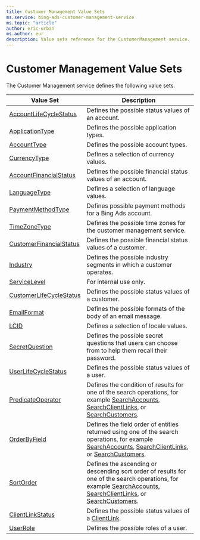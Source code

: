 ```yaml
---
title: Customer Management Value Sets
ms.service: bing-ads-customer-management-service
ms.topic: "article"
author: eric-urban
ms.author: eur
description: Value sets reference for the CustomerManagement service.
---
```

# Customer Management Value Sets
The Customer Management service defines the following value sets.

|Value Set|Description|
|---|---|
|[AccountLifeCycleStatus](accountlifecyclestatus.md)|Defines the possible status values of an account.|
|[ApplicationType](applicationtype.md)|Defines the possible application types.|
|[AccountType](accounttype.md)|Defines the possible account types.|
|[CurrencyType](currencytype.md)|Defines a selection of currency values.|
|[AccountFinancialStatus](accountfinancialstatus.md)|Defines the possible financial status values of an account.|
|[LanguageType](languagetype.md)|Defines a selection of language values.|
|[PaymentMethodType](paymentmethodtype.md)|Defines possible payment methods for a Bing Ads account.|
|[TimeZoneType](timezonetype.md)|Defines the possible time zones for the customer management service.|
|[CustomerFinancialStatus](customerfinancialstatus.md)|Defines the possible financial status values of a customer.|
|[Industry](industry.md)|Defines the possible industry segments in which a customer operates.|
|[ServiceLevel](servicelevel.md)|For internal use only.|
|[CustomerLifeCycleStatus](customerlifecyclestatus.md)|Defines the possible status values of a customer.|
|[EmailFormat](emailformat.md)|Defines the possible formats of the body of an email message.|
|[LCID](lcid.md)|Defines a selection of locale values.|
|[SecretQuestion](secretquestion.md)|Defines the possible secret questions that users can choose from to help them recall their password.|
|[UserLifeCycleStatus](userlifecyclestatus.md)|Defines the possible status values of a user.|
|[PredicateOperator](predicateoperator.md)|Defines the condition of results for one of the search operations, for example [SearchAccounts](../customer-management-service/searchaccounts.md), [SearchClientLinks](../customer-management-service/searchclientlinks.md), or [SearchCustomers](../customer-management-service/searchcustomers.md).|
|[OrderByField](orderbyfield.md)|Defines the field order of entities returned using one of the search operations, for example [SearchAccounts](../customer-management-service/searchaccounts.md), [SearchClientLinks](../customer-management-service/searchclientlinks.md), or [SearchCustomers](../customer-management-service/searchcustomers.md).|
|[SortOrder](sortorder.md)|Defines the ascending or descending sort order of results for one of the search operations, for example [SearchAccounts](../customer-management-service/searchaccounts.md), [SearchClientLinks](../customer-management-service/searchclientlinks.md), or [SearchCustomers](../customer-management-service/searchcustomers.md).|
|[ClientLinkStatus](clientlinkstatus.md)|Defines the possible status values of a [ClientLink](../customer-management-service/clientlink.md).|
|[UserRole](userrole.md)|Defines the possible roles of a user.|
